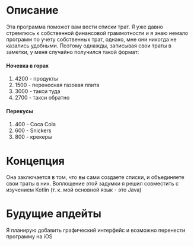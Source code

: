# Описание
Эта программа поможет вам вести списки трат.
Я уже давно стремлюсь к собственной финансовой граммотности и я знаю немало программ по учету собственных трат, однако, мне они никогда не казались удобными. Поэтому однажды, записывая свои траты в заметки, у меня случайно получился такой формат:

#### Ночевка в горах
1. 4200 - продукты
2. 1500 - переносная газовая плита
3. 3000 - такси туда
4. 2700 - такси обратно

#### Перекусы
1. 400 - Coca Cola
2. 600 - Snickers
3. 800 - крекеры

###

# Концепция
Она заключается в том, что вы сами создаете списки, и объединяете свои траты в них.
Воплощение этой задумки я решил совместить с изучением Kotlin (т. к. мой основной язык - это Java)

###

# Будущие апдейты
Я планирую добавить графический интерфейс и возможно перенести программу на iOS
